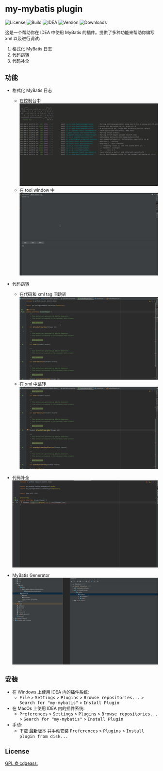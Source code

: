 # my-mybatis plugin

![License](https://img.shields.io/github/license/cdgeass/my-mybatis-plugin)
![Build](https://img.shields.io/github/workflow/status/cdgeass/my-mybatis-plugin/Intellij%20Idea%20plugin%20CI%20with%20Gradle)
![IDEA](https://img.shields.io/badge/dynamic/json?label=IDEA&query=%24%5B0%5D.compatibleVersions.IDEA&url=https%3A%2F%2Fplugins.jetbrains.com%2Fapi%2Fplugins%2F14297%2Fupdates%3Fchannel%3D%26size%3D8)
![Version](https://img.shields.io/jetbrains/plugin/v/14297)
![Downloads](https://img.shields.io/jetbrains/plugin/d/14297)

<!-- Plugin description -->
这是一个帮助你在 IDEA 中使用 MyBatis 的插件。提供了多种功能来帮助你编写 xml 以及进行调试:
1. 格式化 MyBatis 日志
2. 代码跳转
3. 代码补全
<!-- Plugin description end -->

## 功能

- 格式化 MyBatis 日志
    - 在控制台中  
      ![](https://raw.githubusercontent.com/cdgeass/pictures/main/20210826144131.gif)
    - 在 tool window 中  
      ![](https://raw.githubusercontent.com/cdgeass/pictures/main/20210826145049.gif)

- 代码跳转
    - 在代码和 xml tag 间跳转
      ![](https://raw.githubusercontent.com/cdgeass/pictures/main/20210826145727.gif)
    - 在 xml 中跳转
      ![](https://raw.githubusercontent.com/cdgeass/pictures/main/20210826150434.gif)
    
- 代码补全
  ![](https://raw.githubusercontent.com/cdgeass/pictures/main/20210826152811.gif)

- MyBatis Generator
  ![](https://raw.githubusercontent.com/cdgeass/pictures/main/20210826153821.gif)

## 安装
- 在 Windows 上使用 IDEA 内的插件系统:
    - <kbd>File</kbd> > <kbd>Settings</kbd> > <kbd>Plugins</kbd> > <kbd>Browse repositories...</kbd> > <kbd>Search for "my-mybatis"</kbd> > <kbd>Install Plugin</kbd>
- 在 MacOs 上使用 IDEA 内的插件系统:
  - <kbd>Preferences</kbd> > <kbd>Settings</kbd> > <kbd>Plugins</kbd> > <kbd>Browse repositories...</kbd> > <kbd>Search for "my-mybatis"</kbd> > <kbd>Install Plugin</kbd>
- 手动:
  - 下载 [最新版本](https://github.com/cdgeass/my-mybatis-plugin/releases/latest) 并手动安装 <kbd>Preferences</kbd> > <kbd>Plugins</kbd> > <kbd>Install plugin from disk...</kbd>

## License

[GPL © cdgeass.](LICENSE)
